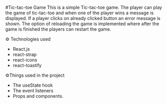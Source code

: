 #Tic-tac-toe Game
This is a simple Tic-tac-toe game. The player can play the game of tic-tac-toe and when one of the player wins a message is displayed. 
If a player clicks on already clicked button an error message is shown. The option of reloading the game is implemented where after the game is finished 
the players can restart the game.

⚙ Technologies used
- React.js
- react-strap
- react-icons
- react-toastify

⚙Things used in the project
- The useState hook
- The event listeners
- Props and components.
